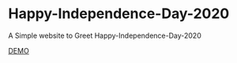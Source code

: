 # Happy-Independence-Day-2020

A Simple website to Greet Happy-Independence-Day-2020

[DEMO](https://mohammedusmanegani.github.io/Happy-Independence-Day-2020/)
